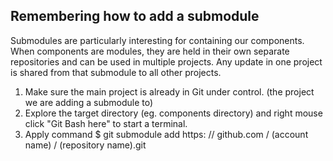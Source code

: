 ## Remembering how to add a submodule

Submodules are particularly interesting for containing our components.   When components are modules, they are held in their own separate repositories and can be used in multiple projects.   Any update in one project is shared from that submodule to all other projects.  

1) Make sure the main project is already in Git under control. (the project we are adding a submodule to)
2) Explore the target directory (eg. components directory) and right mouse click "Git Bash here" to start a terminal.
3) Apply command $ git submodule add  https: // github.com / (account name) / (repository name).git